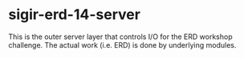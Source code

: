 sigir-erd-14-server
===================

This is the outer server layer that controls I/O for the ERD workshop challenge. The actual work (i.e. ERD) is done by underlying modules.

